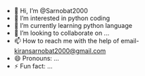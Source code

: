 - 👋 Hi, I’m @Sarnobat2000
- 👀 I’m interested in python coding
- 🌱 I’m currently learning python language 
- 💞️ I’m looking to collaborate on ...
- 📫 How to reach me with the help of email- kiransarnobat2000@gmail.com
- 😄 Pronouns: ...
- ⚡ Fun fact: ...

<!---
Sarnobat2000/Sarnobat2000 is a ✨ special ✨ repository because its `README.md` (this file) appears on your GitHub profile.
You can click the Preview link to take a look at your changes.
--->
